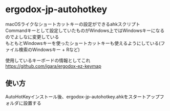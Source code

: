 ﻿# ergodox-jp-autohotkey

macOSライクなショートカットキーの設定ができるahkスクリプト  
Commandキーとして設定していたものがWindows上ではWindowsキーになるのでよしなに変更している  
もともとWindowsキーを使ったショートカットキーも使えるようにしている(ファイル検索のWindowsキー + Rなど)


使用しているキーボードの情報としてこれ  
https://github.com/igara/ergodox-ez-keymap

## 使い方

AutoHotKeyインストール後、ergodox-jp-autohotkey.ahkをスタートアップフォルダに設置する
